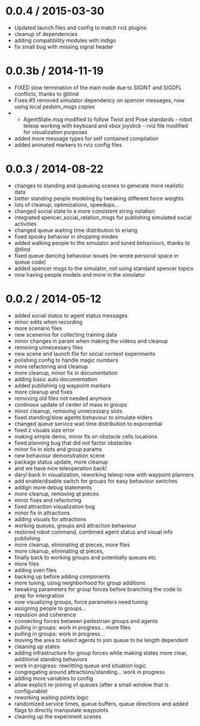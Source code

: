 
0.0.4 / 2015-03-30
==================

 * Updated launch files and config to match rviz plugins
 * cleanup of dependencies
 * adding compatibility modules with indigo
 * fix small bug with missing signal header

0.0.3b / 2014-11-19
==================

  * FIXED slow termination of the main node due to SIGINT and SIGDFL conflicts, thanks to @tlind
  * Fixes #5 removed simulator dependency on spencer messages, now using local pedsim_msgs copies
  * - AgentState.msg modified to follow Twist and Pose standards - robot teleop working with keyboard and xbox joystick - rviz file modified for visualization purposes
  * added more message types for self contained compilation
  * added animated markers to rviz config files

0.0.3 / 2014-08-22
==================

 * changes to standing and queueing scenes to generate more realistic data
 * better standing people modeling by tweaking different force weights
 * lots of cleanup, optimizations, speedups...
 * changed social state to a more consistent string notation
 * integrated spencer_social_relation_msgs for publishing simulated social activities
 * changed queue waiting time distribution to erlang
 * fixed spooky behavior in shopping modes
 * added walking people to the simulator and tuned behaviours, thanks to @tlind
 * fixed queue dancing behaviour issues (re-wrote personal space in queue code)
 * added spencer msgs to the simulator, not using standard spencer topics
 * now having people models and more in the simulator

0.0.2 / 2014-05-12
==================

 * added social status to agent status messages
 * minor edits when recording
 * more scenario files
 * new scenerios for collecting training data
 * minor changes in param when making the videos and cleanup
 * removing unnecessary files
 * new scene and launch file for social context experiments
 * polishing config to handle magic numbers
 * more refactoring and cleanup
 * more cleanup, minor fix in documentation
 * adding basic auto documentation
 * added publishing og waypoint markers
 * more cleanup and fixes
 * removing old files not needed anymore
 * continous update of center of mass in groups
 * minor cleanup, removing unnecessary slots
 * fixed standing/slow agents behaviour to simulate elders
 * changed queue service wait time distribution to exponential
 * fixed z visuals size error
 * making simple demo, minor fix on obstacle cells locations
 * fixed planning bug that did not factor obstacles
 * minor fix in slots and group params
 * new behaviour demonstration scene
 * package status update, more cleanup
 *  and we have nice teleoperation back!
 * daryl back in visualization, reworking teleop now with waypoint planners
 * add enable/disable switch for groups for easy behaviour switches
 * addign more debug statements
 * more cleanup, removing qt pieces
 * minor fixes and refactoring
 * fixed attraction visualization bug
 * minor fix in attractions
 * adding visuals for attractions
 * working queues, groups and attraction behaviour
 * restored robot command, combined agent status and visual info publishing
 * more cleanup, eliminating qt pieces, more files
 * more cleanup, eliminating qt pieces,
 * finally back to working groups and potentially queues etc
 * more files
 * adding sven files
 * backing up before adding components
 * more tuning, using neighborhood for group additions
 * tweaking parameters for group forces before branching the code to prep for intergration
 * now visualizing groups, force parameters need tuning
 * assigning people to groups...
 * repulsion and coherence
 * connecting forces between pedestrian groups and agents
 * pulling in groups: work in progress... more files
 * pulling in groups: work in progress...
 * moving the area to select agents to join queue to be length dependent
 * cleaning up states
 * adding infrastructure for group forces while making states more clear, additional standing behaviors
 * work in progress: rewritting queue and situation logic
 * congregating around attractions/standing... work in progress
 * adding more variables to config
 * allow explicit re-joining of queues (after a small window that is configurable)
 * reworking waiting points logic
 * randomized service times, queue buffers, queue directions and added flags to directly manipulate waypoints
 * cleaning up the experiment scenes
